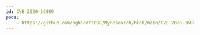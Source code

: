 ```yaml
---
id: CVE-2020-16889
pocs:
    - https://github.com/nghiadt1098/MyResearch/blob/main/CVE-2020-16889/poc.cpp
---
```

